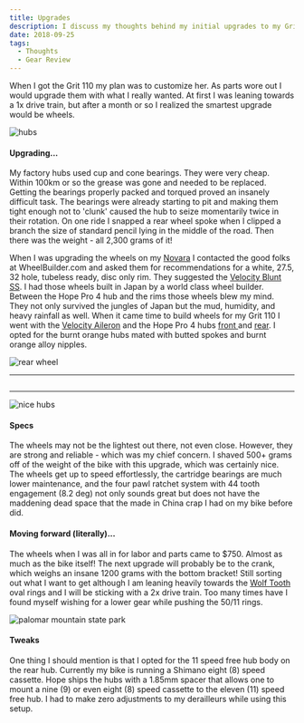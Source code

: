```yaml
---
title: Upgrades
description: I discuss my thoughts behind my initial upgrades to my Grit 110
date: 2018-09-25
tags:
  - Thoughts
  - Gear Review
---
```


<p>When I got the Grit 110 my plan was to customize her. As parts wore out I would upgrade them with what I really wanted. At first I was leaning towards a 1x drive train, but after a month or so I realized the smartest upgrade would be wheels.</p>

<img src="https://macadam-grinding-photos.s3.us-west-2.amazonaws.com/Initial+Content/Velocity+Wheels/gravel+bike-gravel+cyclist-velocity+rims-hope+hubs-nate+harison+grade-disc+brakes.jpg" alt="hubs" class="blogImages" />

<h4>Upgrading...</h4>

<p>My factory hubs used cup and cone bearings. They were very cheap. Within 100km or so the grease was gone and needed to be replaced. Getting the bearings properly packed and torqued proved an insanely difficult task.&nbsp;The bearings were already starting to pit and making them tight enough not to 'clunk' caused the hub to seize momentarily twice in their rotation. On one ride I snapped a rear wheel spoke when I clipped a branch the size of standard pencil lying in the middle of the road. Then there was the weight - all 2,300 grams of it!</p>

<p>When I was upgrading the wheels on my <a href="https://macadamgrinding.com/gravel-grinding/" target="_blank">Novara</a>&nbsp;I contacted the good folks at WheelBuilder.com and asked them for&nbsp;recommendations for a white, 27.5, 32 hole, tubeless ready, disc only rim. They suggested the <a href="http://store.velocityusa.com/p/blunt-ss-27-5" target="_blank">Velocity Blunt SS</a>. I had those wheels built in Japan by a world class wheel builder. Between the Hope Pro 4 hub and the rims those wheels blew my mind. They not only survived the jungles of Japan but&nbsp;the mud, humidity, and heavy rainfall as well. When it came time to build wheels for my Grit 110 I went with the <a href="http://www.velocityusa.com/product/rims/aileron-622" target="_blank">Velocity Aileron</a> and the Hope Pro 4 hubs <a href="http://www.hopetech.com/product/pro-4-front-hub/" target="_blank">front </a>and <a href="http://www.hopetech.com/product/pro-4-rear-hub/" target="_blank">rear</a>. I opted for the burnt orange hubs mated with butted spokes and burnt orange alloy nipples. &nbsp;</p>

<img src="https://macadam-grinding-photos.s3.us-west-2.amazonaws.com/Initial+Content/Velocity+Wheels/gravel+bike-gravel+cyclist-velocity+rims-hope+hubs-nate+harison+grade-drivetrain.jpg" alt="rear wheel" class="blogImages" />
<hr />
<img src="https://macadam-grinding-photos.s3.us-west-2.amazonaws.com/Initial+Content/Velocity+Wheels/gravel+bike-gravel+cyclist-velocity+rims-hope+hubs-nate+harison+grade-made+in+america.jpg" alt="" class="blogImages" />
<hr />
<img src="https://macadam-grinding-photos.s3.us-west-2.amazonaws.com/Initial+Content/Velocity+Wheels/gravel+bike-gravel+cyclist-velocity+rims-hope+hubs-nate+harison+grade-made+in+britain.jpg" alt="nice hubs" class="blogImages" />

<h4>Specs</h4>

<p>The wheels may not be the lightest out there, not even close. However, they are strong and reliable - which was my chief concern. I shaved 500+ grams off of the weight of the bike with this upgrade, which was certainly nice. The wheels get up to speed effortlessly, the cartridge bearings are much lower maintenance, and the four pawl ratchet system with 44 tooth engagement (8.2 deg) not only sounds great but does not have the maddening dead space that the made in China crap I had on my bike before did.&nbsp;</p>

<h4>Moving forward (literally)...</h4>

<p>The wheels when I was all in for labor and parts came to $750. Almost as much as the bike itself! The next upgrade will probably be to the crank, which weighs an insane 1200 grams with the bottom bracket! Still sorting out what I want to get although I am leaning heavily towards the <a href="https://www.wolftoothcomponents.com" target="_blank">Wolf Tooth</a> oval rings and I will be sticking with a 2x drive train. Too many times have I found myself wishing for a lower gear while pushing the 50/11 rings.</p>

<img src="https://macadam-grinding-photos.s3.us-west-2.amazonaws.com/Initial+Content/Velocity+Wheels/gravel+bike-gravel+cyclist-velocity+rims-hope+hubs-nate+harison+grade.jpg" alt="palomar mountain state park" class="blogImages" />

<h4>Tweaks</h4>

<p>One thing I should mention is that I opted for the 11 speed free hub body on the rear hub. Currently my bike is running a Shimano eight (8) speed cassette. Hope ships the hubs with a 1.85mm spacer that allows one to mount a nine (9) or even eight (8) speed cassette to the eleven (11) speed free hub. I had to make zero adjustments to my derailleurs while using this setup.</p>

